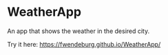# WeatherApp
 An app that shows the weather in the desired city.
 
 Try it here: https://fwendeburg.github.io/WeatherApp/
